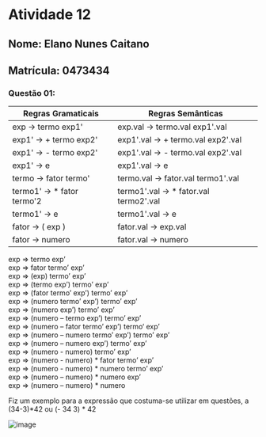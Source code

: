 # Atividade 12
## Nome: Elano Nunes Caitano
## Matrícula: 0473434

### Questão 01:

| Regras Gramaticais       | Regras Semânticas                      |
|--------------------------|----------------------------------------|
| exp -> termo exp1'        | exp.val -> termo.val exp1'.val         |
| exp1' -> + termo exp2'     | exp1'.val -> + termo.val exp2'.val     |
| exp1' -> - termo exp2'     | exp1'.val -> - termo.val exp2'.val     |
| exp1' -> e                | exp1'.val -> e                    |
| termo -> fator termo'    | termo.val -> fator.val termo1'.val     |
| termo1' -> * fator termo'2 | termo1'.val -> * fator.val termo2'.val |
| termo1' -> e              | termo1'.val -> e                   |
| fator -> ( exp )         | fator.val -> exp.val                   |
| fator -> numero          | fator.val -> numero                    |

exp => termo exp’ <br />
exp => fator termo’ exp’ <br />
exp => (exp) termo’ exp’ <br />
exp => (termo exp’) termo’ exp’ <br />
exp => (fator termo’ exp’) termo’ exp’ <br />
exp => (numero termo’ exp’) termo’ exp’ <br />
exp => (numero exp’) termo’ exp’ <br />
exp => (numero – termo exp’) termo’ exp’ <br />
exp => (numero – fator termo’ exp’) termo‘ exp’ <br />
exp => (numero – numero termo’ exp’) termo’ exp’ <br />
exp => (numero – numero exp’) termo’ exp’ <br />
exp => (numero - numero) termo’ exp’ <br />
exp => (numero - numero) * fator termo’ exp’ <br />
exp => (numero - numero) * numero termo’ exp’ <br />
exp => (numero – numero) * numero exp’ <br />
exp => (numero – numero) * numero <br />

Fiz um exemplo para a expressão que costuma-se utilizar em questões, a (34-3)*42 ou (- 34 3) * 42

![image](https://drive.google.com/uc?export=view&id=1xpgDT-hE298GgV1eNl7VDGAg-klS4Xy0)
 
